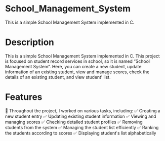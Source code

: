 # School_Management_System
This is a simple School Management System implemented in C. 

# Description
This is a simple School Management System implemented in C. 
This project is focused on student record services in  school, so it is named “School Management System”. 
Here, you can create a new student, update  information of an existing student, view and manage  scores, check the details of an existing student, and view student’ list.

# Features
🎯 Throughout the project, I worked on various tasks, including:
✅ Creating a new student entry
✅ Updating existing student information
✅ Viewing and managing scores
✅ Checking detailed student profiles
✅ Removing students from the system
✅ Managing the student list efficiently
✅ Ranking the students according to scores
✅ Displaying student's list alphabetically
